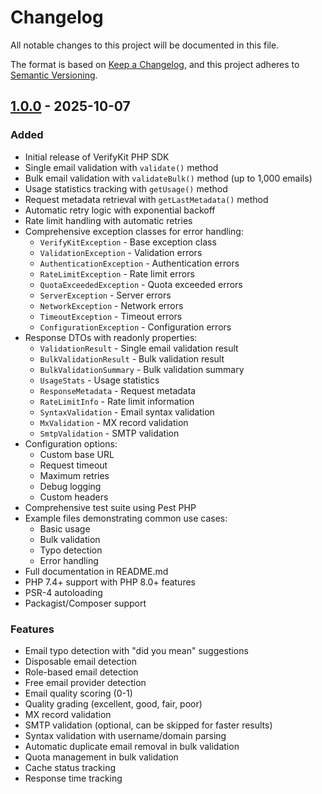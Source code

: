 # Changelog

All notable changes to this project will be documented in this file.

The format is based on [Keep a Changelog](https://keepachangelog.com/en/1.0.0/),
and this project adheres to [Semantic Versioning](https://semver.org/spec/v2.0.0.html).

## [1.0.0] - 2025-10-07

### Added
- Initial release of VerifyKit PHP SDK
- Single email validation with `validate()` method
- Bulk email validation with `validateBulk()` method (up to 1,000 emails)
- Usage statistics tracking with `getUsage()` method
- Request metadata retrieval with `getLastMetadata()` method
- Automatic retry logic with exponential backoff
- Rate limit handling with automatic retries
- Comprehensive exception classes for error handling:
  - `VerifyKitException` - Base exception class
  - `ValidationException` - Validation errors
  - `AuthenticationException` - Authentication errors
  - `RateLimitException` - Rate limit errors
  - `QuotaExceededException` - Quota exceeded errors
  - `ServerException` - Server errors
  - `NetworkException` - Network errors
  - `TimeoutException` - Timeout errors
  - `ConfigurationException` - Configuration errors
- Response DTOs with readonly properties:
  - `ValidationResult` - Single email validation result
  - `BulkValidationResult` - Bulk validation result
  - `BulkValidationSummary` - Bulk validation summary
  - `UsageStats` - Usage statistics
  - `ResponseMetadata` - Request metadata
  - `RateLimitInfo` - Rate limit information
  - `SyntaxValidation` - Email syntax validation
  - `MxValidation` - MX record validation
  - `SmtpValidation` - SMTP validation
- Configuration options:
  - Custom base URL
  - Request timeout
  - Maximum retries
  - Debug logging
  - Custom headers
- Comprehensive test suite using Pest PHP
- Example files demonstrating common use cases:
  - Basic usage
  - Bulk validation
  - Typo detection
  - Error handling
- Full documentation in README.md
- PHP 7.4+ support with PHP 8.0+ features
- PSR-4 autoloading
- Packagist/Composer support

### Features
- Email typo detection with "did you mean" suggestions
- Disposable email detection
- Role-based email detection
- Free email provider detection
- Email quality scoring (0-1)
- Quality grading (excellent, good, fair, poor)
- MX record validation
- SMTP validation (optional, can be skipped for faster results)
- Syntax validation with username/domain parsing
- Automatic duplicate email removal in bulk validation
- Quota management in bulk validation
- Cache status tracking
- Response time tracking

[1.0.0]: https://github.com/verifykit/verifykit/releases/tag/php-sdk-v1.0.0
